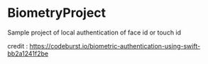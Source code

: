 # BiometryProject
Sample project of local authentication of face id or touch id

credit : https://codeburst.io/biometric-authentication-using-swift-bb2a1241f2be
